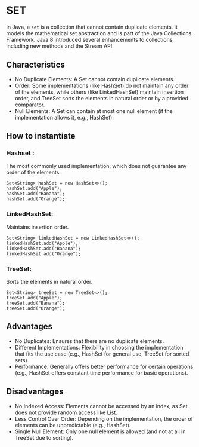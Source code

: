 # SET
In Java, a `set` is a collection that cannot contain duplicate elements. It models the mathematical set abstraction and is part of the Java Collections Framework. Java 8 introduced several enhancements to collections, including new methods and the Stream API.

## Characteristics
- No Duplicate Elements: A Set cannot contain duplicate elements.
- Order: Some implementations (like HashSet) do not maintain any order of the elements, while others (like LinkedHashSet) maintain insertion order, and TreeSet sorts the elements in natural order or by a provided comparator.
- Null Elements: A Set can contain at most one null element (if the implementation allows it, e.g., HashSet).

## How to instantiate
### Hashset :
The most commonly used implementation, which does not guarantee any order of the elements.
```
Set<String> hashSet = new HashSet<>();
hashSet.add("Apple");
hashSet.add("Banana");
hashSet.add("Orange");
```
### LinkedHashSet: 
Maintains insertion order.
```
Set<String> linkedHashSet = new LinkedHashSet<>();
linkedHashSet.add("Apple");
linkedHashSet.add("Banana");
linkedHashSet.add("Orange");
```
### TreeSet: 
Sorts the elements in natural order.
```
Set<String> treeSet = new TreeSet<>();
treeSet.add("Apple");
treeSet.add("Banana");
treeSet.add("Orange");
```

## Advantages 
- No Duplicates: Ensures that there are no duplicate elements.
- Different Implementations: Flexibility in choosing the implementation that fits the use case (e.g., HashSet for general use, TreeSet for sorted sets).
- Performance: Generally offers better performance for certain operations (e.g., HashSet offers constant time performance for basic operations).

## Disadvantages
- No Indexed Access: Elements cannot be accessed by an index, as Set does not provide random access like List.
- Less Control Over Order: Depending on the implementation, the order of elements can be unpredictable (e.g., HashSet).
- Single Null Element: Only one null element is allowed (and not at all in TreeSet due to sorting).

